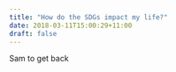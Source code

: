 ```yaml
---
title: "How do the SDGs impact my life?"
date: 2018-03-11T15:00:29+11:00
draft: false
---
```


Sam to get back
